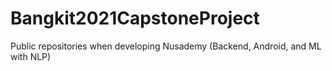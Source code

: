 # Bangkit2021CapstoneProject
Public repositories when developing Nusademy (Backend, Android, and ML with NLP)
